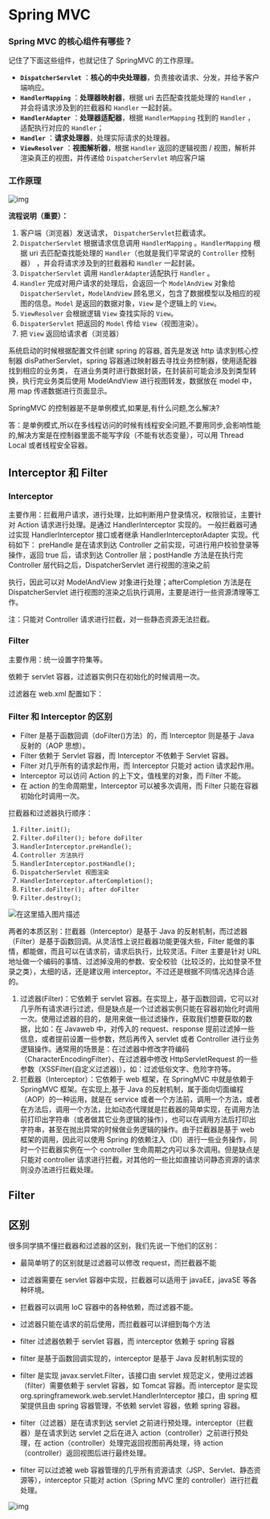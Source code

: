 # Spring MVC

### Spring MVC 的核心组件有哪些？

记住了下面这些组件，也就记住了 SpringMVC 的工作原理。

- **`DispatcherServlet`** ：**核心的中央处理器**，负责接收请求、分发，并给予客户端响应。
- **`HandlerMapping`** ：**处理器映射器**，根据 uri 去匹配查找能处理的 `Handler` ，并会将请求涉及到的拦截器和 `Handler` 一起封装。
- **`HandlerAdapter`** ：**处理器适配器**，根据 `HandlerMapping` 找到的 `Handler` ，适配执行对应的 `Handler`；
- **`Handler`** ：**请求处理器**，处理实际请求的处理器。
- **`ViewResolver`** ：**视图解析器**，根据 `Handler` 返回的逻辑视图 / 视图，解析并渲染真正的视图，并传递给 `DispatcherServlet` 响应客户端

### 工作原理

![img](https://cdn.jsdelivr.net/gh/davidliuk/images@master/blog/de6d2b213f112297298f3e223bf08f28.png)

**流程说明（重要）：**

1. 客户端（浏览器）发送请求， `DispatcherServlet`拦截请求。
2. `DispatcherServlet` 根据请求信息调用 `HandlerMapping` 。`HandlerMapping` 根据 uri 去匹配查找能处理的 `Handler`（也就是我们平常说的 `Controller` 控制器） ，并会将请求涉及到的拦截器和 `Handler` 一起封装。
3. `DispatcherServlet` 调用 `HandlerAdapter`适配执行 `Handler` 。
4. `Handler` 完成对用户请求的处理后，会返回一个 `ModelAndView` 对象给`DispatcherServlet`，`ModelAndView` 顾名思义，包含了数据模型以及相应的视图的信息。`Model` 是返回的数据对象，`View` 是个逻辑上的 `View`。
5. `ViewResolver` 会根据逻辑 `View` 查找实际的 `View`。
6. `DispaterServlet` 把返回的 `Model` 传给 `View`（视图渲染）。
7. 把 `View` 返回给请求者（浏览器）

系统启动的时候根据配置文件创建 spring 的容器, 首先是发送 http 请求到核心控制器 disPatherServlet，spring 容器通过映射器去寻找业务控制器，使用适配器找到相应的业务类， 在进业务类时进行数据封装，在封装前可能会涉及到类型转换，执行完业务类后使用 ModelAndView 进行视图转发，数据放在 model 中，用 map 传递数据进行页面显示。

SpringMVC 的控制器是不是单例模式,如果是,有什么问题,怎么解决?

答：是单例模式,所以在多线程访问的时候有线程安全问题,不要用同步,会影响性能的,解决方案是在控制器里面不能写字段（不能有状态变量），可以用 Thread Local 或者线程安全容器。

## Interceptor 和 Filter

### Interceptor

主要作用：拦截用户请求，进行处理，比如判断用户登录情况，权限验证，主要针对 Action 请求进行处理。是通过 HandlerInterceptor 实现的。
一般拦截器可通过实现 HandlerInterceptor 接口或者继承 HandlerInterceptorAdapter 实现。代码如下：
preHandle 是在请求到达 Controller 之前实现，可进行用户校验登录等操作，返回 true 后，请求到达 Controller 层；postHandle 方法是在执行完 Controller 层代码之后，DispatcherServlet 进行视图的渲染之前

执行，因此可以对 ModelAndView 对象进行处理；afterCompletion 方法是在 DispatcherServlet 进行视图的渲染之后执行调用，主要是进行一些资源清理等工作。

注：只能对 Controller 请求进行拦截，对一些静态资源无法拦截。

### Filter

主要作用：统一设置字符集等。

依赖于 servlet 容器，过滤器实例只在初始化的时候调用一次。

过滤器在 web.xml 配置如下：

### Filter 和 Interceptor 的区别

- Filter 是基于函数回调（doFilter()方法）的，而 Interceptor 则是基于 Java 反射的（AOP 思想）。
- Filter 依赖于 Servlet 容器，而 Interceptor 不依赖于 Servlet 容器。
- Filter 对几乎所有的请求起作用，而 Interceptor 只能对 action 请求起作用。
- Interceptor 可以访问 Action 的上下文，值栈里的对象，而 Filter 不能。
- 在 action 的生命周期里，Interceptor 可以被多次调用，而 Filter 只能在容器初始化时调用一次。

拦截器和过滤器执行顺序：

1. `Filter.init();`
2. `Filter.doFilter(); before doFilter`
3. `HandlerInterceptor.preHandle();`
4. `Controller 方法执行`
5. `HandlerInterceptor.postHandle();`
6. `DispatcherServlet 视图渲染`
7. `HandlerInterceptor.afterCompletion();`
8. `Filter.doFilter(); after doFilter`
9. `Filter.destroy();`

![在这里插入图片描述](https://cdn.jsdelivr.net/gh/davidliuk/images@master/blog/watermark,type_ZmFuZ3poZW5naGVpdGk,shadow_10,text_aHR0cHM6Ly9ibG9nLmNzZG4ubmV0L3dlaXhpbl80MjQwODQ0Nw==,size_16,color_FFFFFF,t_70.png)

两者的本质区别：拦截器（Interceptor）是基于 Java 的反射机制，而过滤器（Filter）是基于函数回调。从灵活性上说拦截器功能更强大些，Filter 能做的事情，都能做，而且可以在请求前，请求后执行，比较灵活。Filter 主要是针对 URL 地址做一个编码的事情、过滤掉没用的参数、安全校验（比较泛的，比如登录不登录之类），太细的话，还是建议用 interceptor。不过还是根据不同情况选择合适的。

1. 过滤器(Filter)：它依赖于 servlet 容器。在实现上，基于函数回调，它可以对几乎所有请求进行过滤，但是缺点是一个过滤器实例只能在容器初始化时调用一次。使用过滤器的目的，是用来做一些过滤操作，获取我们想要获取的数据，比如：在 Javaweb 中，对传入的 request、response 提前过滤掉一些信息，或者提前设置一些参数，然后再传入 servlet 或者 Controller 进行业务逻辑操作。通常用的场景是：在过滤器中修改字符编码（CharacterEncodingFilter）、在过滤器中修改 HttpServletRequest 的一些参数（XSSFilter(自定义过滤器)），如：过滤低俗文字、危险字符等。
2. 拦截器（Interceptor）：它依赖于 web 框架，在 SpringMVC 中就是依赖于 SpringMVC 框架。在实现上,基于 Java 的反射机制，属于面向切面编程（AOP）的一种运用，就是在 service 或者一个方法前，调用一个方法，或者在方法后，调用一个方法，比如动态代理就是拦截器的简单实现，在调用方法前打印出字符串（或者做其它业务逻辑的操作），也可以在调用方法后打印出字符串，甚至在抛出异常的时候做业务逻辑的操作。由于拦截器是基于 web 框架的调用，因此可以使用 Spring 的依赖注入（DI）进行一些业务操作，同时一个拦截器实例在一个 controller 生命周期之内可以多次调用。但是缺点是只能对 controller 请求进行拦截，对其他的一些比如直接访问静态资源的请求则没办法进行拦截处理。

## Filter

## 区别

很多同学搞不懂拦截器和过滤器的区别，我们先说一下他们的区别：

- 最简单明了的区别就是过滤器可以修改 request，而拦截器不能
- 过滤器需要在 servlet 容器中实现，拦截器可以适用于 javaEE，javaSE 等各种环境。
- 拦截器可以调用 IoC 容器中的各种依赖，而过滤器不能。
- 过滤器只能在请求的前后使用，而拦截器可以详细到每个方法

- filter 过滤器依赖于 servlet 容器，而 interceptor 依赖于 spring 容器

- filter 是基于函数回调实现的，interceptor 是基于 Java 反射机制实现的
- filter 是实现 javax.servlet.Filter，该接口由 servlet 规范定义，使用过滤器（filter）需要依赖于 servlet 容器，如 Tomcat 容器。而 interceptor 是实现 org.springframework.web.servlet.HandlerInterceptor 接口，由 spring 框架提供且由 spring 容器管理，不依赖 servlet 容器，依赖 spring 容器。
- filter（过滤器）是在请求到达 servlet 之前进行预处理。interceptor（拦截器）是在请求到达 servlet 之后在进入 action（controller）之前进行预处理，在 action（controller）处理完返回视图前再处理，待 action（controller）返回视图后进行最终处理。
- filter 可以过滤被 web 容器管理的几乎所有资源请求（JSP、Servlet、静态资源等），interceptor 只能对 action（Spring MVC 里的 controller）进行拦截处理。

![img](https://cdn.jsdelivr.net/gh/davidliuk/images@master/blog/bc40faea6f58446e92fb39e37145c71f.png)
